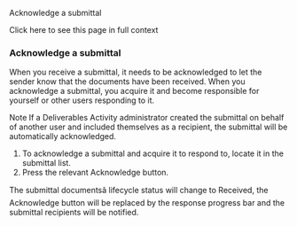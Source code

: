Acknowledge a submittal

Click here to see this page in full context

###  Acknowledge a submittal

When you receive a submittal, it needs to be acknowledged to let the sender
know that the documents have been received. When you acknowledge a submittal,
you acquire it and become responsible for yourself or other users responding
to it.

Note  If a Deliverables Activity administrator created the submittal on behalf
of another user and included themselves as a recipient, the submittal will be
automatically acknowledged.

  1. To acknowledge a submittal and acquire it to respond to, locate it in the submittal list. 
  2. Press the relevant Acknowledge button. 

The submittal documentsâ lifecycle status will change to Received, the
Acknowledge button will be replaced by the response progress bar and the
submittal recipients will be notified.

